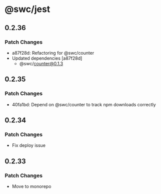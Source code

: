 # @swc/jest

## 0.2.36

### Patch Changes

-   a87f28d: Refactoring for @swc/counter
-   Updated dependencies [a87f28d]
    -   @swc/counter@0.1.3

## 0.2.35

### Patch Changes

-   40fa1bd: Depend on @swc/counter to track npm downloads correctly

## 0.2.34

### Patch Changes

-   Fix deploy issue

## 0.2.33

### Patch Changes

-   Move to monorepo
